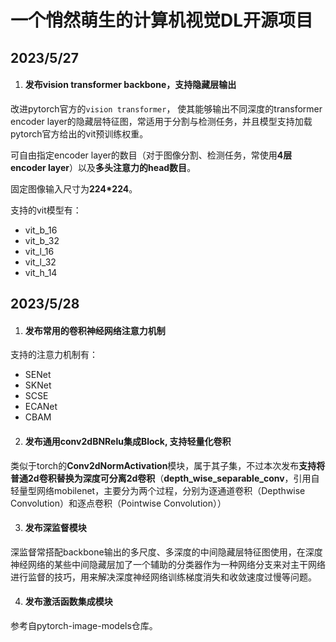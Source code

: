 # 一个悄然萌生的计算机视觉DL开源项目

## 2023/5/27
1. #### 发布vision transformer backbone，支持隐藏层输出

改进pytorch官方的`vision transformer`， 使其能够输出不同深度的transformer encoder layer的隐藏层特征图，常适用于分割与检测任务，并且模型支持加载pytorch官方给出的vit预训练权重。

可自由指定encoder layer的数目（对于图像分割、检测任务，常使用**4层encoder  layer**）以及**多头注意力的head数目**。

固定图像输入尺寸为**224*224**。

支持的vit模型有：

-   vit_b_16
-   vit_b_32
-   vit_l_16
-   vit_l_32
-   vit_h_14

## 2023/5/28

1. #### 发布常用的卷积神经网络注意力机制

支持的注意力机制有：

-   SENet
-   SKNet
-   SCSE
-   ECANet
-   CBAM

2. #### 发布通用conv2dBNRelu集成Block, 支持轻量化卷积

类似于torch的**Conv2dNormActivation**模块，属于其子集，不过本次发布**支持将普通2d卷积替换为深度可分离2d卷积**（**depth_wise_separable_conv**，引用自轻量型网络mobilenet，主要分为两个过程，分别为逐通道卷积（Depthwise Convolution）和逐点卷积（Pointwise Convolution））

3. #### 发布深监督模块

深监督常搭配backbone输出的多尺度、多深度的中间隐藏层特征图使用，在深度神经网络的某些中间隐藏层加了一个辅助的分类器作为一种网络分支来对主干网络进行监督的技巧，用来解决深度神经网络训练梯度消失和收敛速度过慢等问题。

4. #### 发布激活函数集成模块

参考自pytorch-image-models仓库。